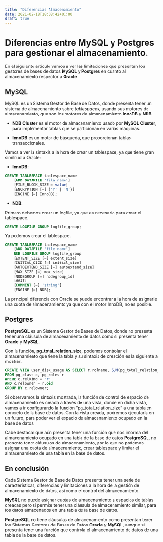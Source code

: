```yaml
---
title: "Diferencias Almacenamiento"
date: 2021-02-18T18:08:42+01:00
draft: true
---
```


# Diferencias entre MySQL y Postgres para gestionar el almacenamiento.

En el siguiente articulo vamos a ver las limitaciones que presentan los gestores de bases de datos **MySQL** y **Postgres** en cuanto al almacenamiento respector a **Oracle**

## MySQL

MySQL es un Sistema Gestor de Base de Datos, donde presenta tener un sistema de almacenamiento sobre *tablespaces*, usando sus motores de almacenamiento, que son los motores de almacenamiento **InnoDB** y **NDB**.

* **NDB Cluster** es el motor de almacenamiento usado por **MySQL Cluster**, para implementar tablas que se particionan en varias máquinas.

* **InnoDB** es un motor de búsqueda, que proporcionan tablas transaccionales.

Vamos a ver la sintaxis a la hora de crear un tablespace, ya que tiene gran similitud a Oracle:

* **InnoDB**:
```sql
CREATE TABLESPACE tablespace_name
    [ADD DATAFILE 'file_name']
    [FILE_BLOCK_SIZE = value]
    [ENCRYPTION [=] {'Y' | 'N'}]
    [ENGINE [=] InnoDB];
```

* **NDB**:

Primero debemos crear un logfile, ya que es necesario para crear el tablespace.
```sql
CREATE LOGFILE GROUP logfile_group;
```

Ya podemos crear el tablespace.
```sql
CREATE TABLESPACE tablespace_name
    [ADD DATAFILE 'file_name']
    USE LOGFILE GROUP logfile_group
    [EXTENT_SIZE [=] extent_size]
    [INITIAL_SIZE [=] initial_size]
    [AUTOEXTEND_SIZE [=] autoextend_size]
    [MAX_SIZE [=] max_size]
    [NODEGROUP [=] nodegroup_id]
    [WAIT]
    [COMMENT [=] 'string']
    [ENGINE [=] NDB];
```

La principal diferencia con Oracle se puede encontrar a la hora de asignarle una cuota de almacenamiento ya que con el motor InnoDB, no es posible.


## Postgres

**PostgreSQL** es un Sistema Gestor de Bases de Datos, donde no presenta tener una cláusula de almacenamiento de datos como si presenta tener **Oracle** y **MySQL**.

Con la función, **pg_total_relation_size**, podemos controlar el almacenamiento que tiene la tabla y su sintaxis de creación es la siguiente a mostrar:
```sql
CREATE VIEW user_disk_usage AS SELECT r.rolname, SUM(pg_total_relation_size(c.oid)) AS total_disk_usage 
FROM pg_class c, pg_roles r 
WHERE c.relkind = 'r' 
AND c.relowner = r.oid 
GROUP BY c.relowner;
```

Si observamos la sintaxis mostrada, la función de control de espacio de almacenamiento es creada a través de una vista, donde en dicha vista, vamos a ir configurando la función “pg_total_relation_size” a una tabla en concreto de la base de datos. Con la vista creada, podremos ejecutarla en un futuro, para poder ver el espacio de almacenamiento ocupado en la base de datos.

Cabe destacar que aún presenta tener una función que nos informa del almacenamiento ocupado en una tabla de la base de datos **PostgreSQL**, no presenta tener cláusulas de almacenamiento, por lo que no podemos asignar una cuota de almacenamiento, crear tablespace y limitar el almacenamiento de una tabla en la base de datos.

## En conclusión

Cada Sistema Gestor de Base de Datos presenta tener una serie de características, diferencias y limitaciones a la hora de la gestión de almacenamiento de datos, así como el control del almacenamiento.

**MySQL** no puede asignar cuotas de almacenamiento a espacios de tablas creadas pero si permite tener una cláusula de almacenamiento similar, para los datos almacenados en una tabla de la base de datos.

**PostgreSQL** no tiene cláusulas de almacenamiento como presentan tener los Sistemas Gestores de Bases de Datos **Oracle** y **MySQL**, aunque si presenta tener una función que controla el almacenamiento de datos de una tabla de la base de datos.